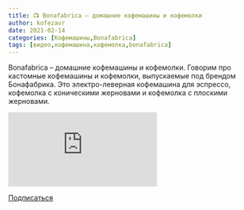 ```yaml
---
title: 📺 Bonafabrica – домашние кофемашины и кофемолки
author: kofezavr
date: 2021-02-14
categories: [Кофемашины,Bonafabrica]
tags: [видео,кофемашина,кофемолка,bonafabrica]
---
```

Bonafabrica – домашние кофемашины и кофемолки. Говорим про кастомные кофемашины и кофемолки, выпускаемые под брендом Бонафабрика. Это электро-леверная кофемашина для эспрессо, кофемолка с коническими жерновами и кофемолка с плоскими жерновами.

<p><div class="youtube-wrapper"><iframe src="https://www.youtube.com/embed/XoipoIjXQYk" title="YouTube video player" frameborder="0" allow="accelerometer; autoplay; clipboard-write; encrypted-media; gyroscope; picture-in-picture" allowfullscreen></iframe></div></p>

<a class="play" href="https://www.youtube.com/c/Coffeesaurus?sub_confirmation=1"><i class="fab fa-youtube"></i> Подписаться</a>
